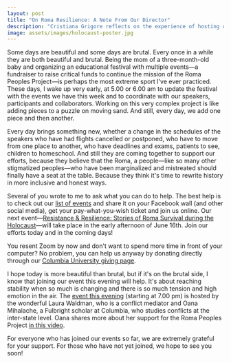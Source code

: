 ```yaml
---
layout: post
title: "On Roma Resilience: A Note From Our Director"
description: "Cristiana Grigore reflects on the experience of hosting our first online educational festival."
image: assets/images/holocaust-poster.jpg
---
```

Some days are beautiful and some days are brutal. Every once in a while they are both beautiful and brutal. Being the mom of a three-month-old baby and organizing an educational festival with multiple events—a fundraiser to raise critical funds to continue the mission of the Roma Peoples Project—is perhaps the most extreme sport I've ever practiced. These days, I wake up very early, at 5.00 or 6.00 am to update the festival with the events we have this week and  to coordinate with our speakers, participants and collaborators.  Working on this very complex project is like adding pieces to a puzzle on moving sand. And still, every day, we add one piece and then another. 

Every day brings something new, whether a change in the schedules of the speakers who have had flights cancelled or postponed, who have to move from one place to another, who have deadlines and exams, patients to see, children to homeschool. And still they are coming together to support our efforts, because they believe that the Roma, a people—like so many other stigmatized peoples—who have been marginalized and mistreated should finally have a seat at the table. Because they think it's time to rewrite history in more inclusive and honest ways.

Several of you wrote to me to ask what you can do to help. The best help is to check out our [list of events](https://www.eventbrite.com/o/the-roma-peoples-project-at-columbia-university-30313100688) and share it on your Facebook wall (and other social media), get your pay-what-you-wish ticket and join us online. Our next event—[Resistance & Resilience: Stories of Roma Survival during the Holocaust](https://www.eventbrite.com/e/resistance-resilience-stories-of-roma-survival-during-the-holocaust-tickets-106812605378)—will take place in the early afternoon of June 16th. Join our efforts today and in the coming days! 

You resent Zoom by now and don't want to spend more time in front of your computer? No problem, you can help us anyway by donating directly through our [Columbia University giving page](https://www.givenow.columbia.edu/?_sa=24469&_sd=384#).  

I hope today is more beautiful than brutal, but if it's on the brutal side, I know that joining our event this evening will help. It's about reaching stability when so much is changing and there is so much tension and high emotion in the air. The [event this evening](https://www.eventbrite.com/e/stability-a-shore-to-reach-laura-waldman-oana-mihalache-tickets-109560606724) (starting at 7.00 pm) is hosted by the wonderful Laura Waldman, who is a conflict mediator and Oana Mihalache, a Fulbright scholar at Columbia, who studies conflicts at the inter-state level. Oana shares more about her support for the Roma Peoples Project [in this video](https://www.youtube.com/watch?v=4P4CR9Z9Zdg&t=3s). 

For everyone who has joined our events so far, we are extremely grateful for your support. For those who have not yet joined, we hope to see you soon! 
